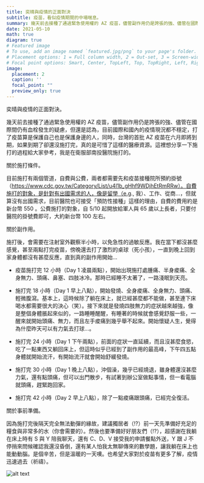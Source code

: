 ```yaml
---
title: 奕晴與疫情的正面對決
subtitle: 疫苗，看似疫情期間的中場喘息。
summary: 幾天前去接種了通過緊急使用權的 AZ 疫苗，儘管副作用仍是誇張的強、儘管在國際間仍有血栓發生的疑慮，但還是認為...
date: 2021-05-10
math: true
diagram: true
# Featured image
# To use, add an image named `featured.jpg/png` to your page's folder.
# Placement options: 1 = Full column width, 2 = Out-set, 3 = Screen-width
# Focal point options: Smart, Center, TopLeft, Top, TopRight, Left, Right, BottomLeft, Bottom, BottomRight
image:
  placement: 2
  caption: ''
  focal_point: ""
  preview_only: true
---
```


奕晴與疫情的正面對決。

幾天前去接種了通過緊急使用權的 AZ 疫苗，儘管副作用仍是誇張的強、儘管在國際間仍有血栓發生的疑慮，但還是認為，目前國際和國內的疫情現況都不穩定，打了疫苗算是保護自己也是保護身邊的人，同時，台灣的首批 AZ 疫苗在六月即將到期，如果到期了卻還沒施打完，真的是可惜了這樣的醫療資源。這裡想分享一下施打的過程給大家參考，我是在衛服部南投醫院施打的。

關於施打條件。

目前施打有兩個管道，自費與公費，兩者都需要先和疫苗接種院所預約掛號（https://www.cdc.gov.tw/Category/List/u4l1b_gHhf9WDjhEtRmRRw）。自費施打的對象，是針對有出國需求的人，像是留學（e.g., 我）、工作、從商…，但就算沒有出國需求，目前醫院也可接受「預防性接種」這樣的理由，自費的費用約是新台幣 550 。公費施打的對象，自 5/10 起開放給軍人與 65 歲以上長者，只要付醫院的掛號費即可，大約新台幣 100 左右。

關於副作用。

施打後，會需要在注射室外觀察半小時，以免急性的過敏反應。我在當下都沒甚麼感覺，甚至兩點打完疫苗，傍晚還去打了激烈的桌球（死小孩），一直到晚上回到家身體都沒有甚麼反應，直到真的副作用開始…

-	疫苗施打完 12 小時（Day 1 凌晨兩點），開始出現施打處腫痛、半身痠痛、全身無力、頭痛、鼻塞、四肢冰冷。那時已經睡不太著了，一路淺眠到天亮。

-	施打完 18 小時（Day 1 早上八點），開始發燒、全身痠痛、全身無力、頭痛、輕微腹瀉。基本上，這時候除了躺在床上，就已經甚麼都不能做，甚至連下床喝水都需要很大的決心（笑）。接下來就是發燒四肢無力的症狀越來越強，像是整個身體脹起來似的，一路睡睡醒醒，有睡著的時候就會感覺舒服一些，一醒來就開始頭痛、無力，而且左手痠痛到幾乎舉不起來。開始懷疑人生，覺得為什麼昨天可以有力氣去打球…。

-	施打完 24 小時（Day 1 下午兩點），前面的症狀一直延續，而且沒甚麼食慾，吃了一點東西又躺回床上，但這時似乎已經到了副作用的最高峰，下午四五點身體就開始流汗，有開始流汗就會開始舒緩發燒。

-	施打完 30 小時（Day 1 晚上八點），沖個澡，幾乎已經燒退，雖身體還沒甚麼力氣，還有點頭痛，但可以出門散步，有試著到辦公室做點事情，但一看電腦就頭痛，趕緊跑回家。

-	施打完 42 小時（Day 2 早上八點），除了一點痠痛跟頭痛，已經完全復活。

關於事前準備。

因為施打完後隔天完全無法動彈的緣故，建議獨居者（!?）前一天先準備好充足的糧食與非常多的水（你會需要的）。然後也要準備好好朋友們（!?），超感謝在我躺在床上時有 S 與 Y 陪我聊天，還有 C、D、V 接受我的申請餐點外送，Y 跟 J 不停捎來問候確認我還沒昏倒，還有某人怕我太無聊傳來的數學題，讓我躺在床上也能動動腦。是個辛苦，但是溫暖的一天噢。也希望大家對於疫苗有更多了解，疫情迅速過去（祈禱）。

![alt text](featured.JPG)

